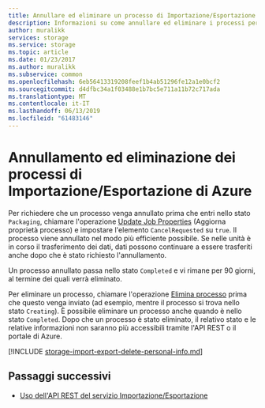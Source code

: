 ```yaml
---
title: Annullare ed eliminare un processo di Importazione/Esportazione di Azure | Documentazione Microsoft
description: Informazioni su come annullare ed eliminare i processi per il servizio Importazione/Esportazione di Microsoft Azure.
author: muralikk
services: storage
ms.service: storage
ms.topic: article
ms.date: 01/23/2017
ms.author: muralikk
ms.subservice: common
ms.openlocfilehash: 6eb56413319208feef1b4ab51296fe12a1e0bcf2
ms.sourcegitcommit: d4dfbc34a1f03488e1b7bc5e711a11b72c717ada
ms.translationtype: MT
ms.contentlocale: it-IT
ms.lasthandoff: 06/13/2019
ms.locfileid: "61483146"
---
```

# <a name="canceling-and-deleting-azure-importexport-jobs"></a>Annullamento ed eliminazione dei processi di Importazione/Esportazione di Azure

 Per richiedere che un processo venga annullato prima che entri nello stato `Packaging`, chiamare l'operazione [Update Job Properties](/rest/api/storageimportexport/jobs) (Aggiorna proprietà processo) e impostare l'elemento `CancelRequested` su `true`. Il processo viene annullato nel modo più efficiente possibile. Se nelle unità è in corso il trasferimento dei dati, dati possono continuare a essere trasferiti anche dopo che è stato richiesto l'annullamento.

 Un processo annullato passa nello stato `Completed` e vi rimane per 90 giorni, al termine dei quali verrà eliminato.

 Per eliminare un processo, chiamare l'operazione [Elimina processo](/rest/api/storageimportexport/jobs) prima che questo venga inviato (ad esempio, mentre il processo si trova nello stato `Creating`). È possibile eliminare un processo anche quando è nello stato `Completed`. Dopo che un processo è stato eliminato, il relativo stato e le relative informazioni non saranno più accessibili tramite l'API REST o il portale di Azure.

[!INCLUDE [storage-import-export-delete-personal-info.md](../../../includes/storage-import-export-delete-personal-info.md)]

## <a name="next-steps"></a>Passaggi successivi

* [Uso dell'API REST del servizio Importazione/Esportazione](storage-import-export-using-the-rest-api.md)
